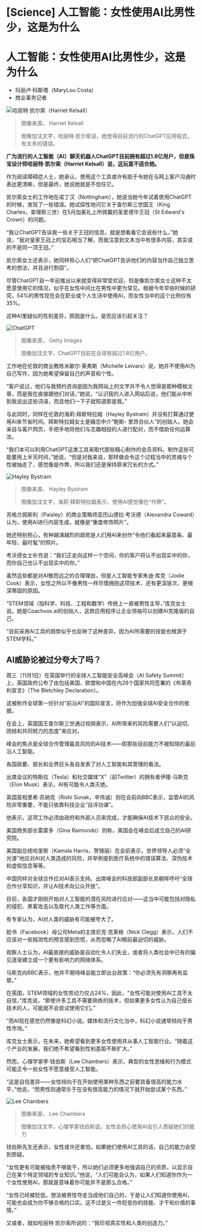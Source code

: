 # [Science] 人工智能：女性使用AI比男性少，这是为什么

#  人工智能：女性使用AI比男性少，这是为什么

  * 玛丽卢·科斯塔（MaryLou Costa） 
  * 商业事务记者 


![哈丽特·凯尔索（Harriet Kelsall）](_131533353_harriet_kelsall_portrait_2023-4landscape.jpg)

> 图像来源，  Harriet Kelsall
>
> 图像加注文字，哈丽特·凯尔索说，她觉得目前流行的ChatGPT应用程式，有太多的错误。

**广为流行的人工智能（AI）聊天机器人ChatGPT目前拥有超过1.8亿用户，但是珠宝设计师哈丽特·凯尔索（Harriet Kelsall）说，这玩意不适合她。**

作为阅读障碍症人士，她承认，使用这个工具或许有助于令她在与网上客户沟通时表达更清晰，但是最终，她说她就是不信任它。

凯尔索女士的工作地在诺丁汉（Nottingham），她说当她今年试着使用ChatGPT的时候，发现了一些错误。她试探性地问它关于查尔斯三世国王（King Charles，查理斯三世）在5月加冕礼上所佩戴的圣爱德华王冠（St Edward's Crown）的问题。

“我让ChatGPT告诉我一些关于王冠的信息，就是想看看它会说些什么，”她说，“我对皇家王冠上的宝石相当了解，而我注意到文本当中有很多内容，其实说的不是同一顶王冠。”

凯尔索女士还表示，她同样担心人们“把ChatGPT告诉他们的内容当作自己独立思考的想法，并且进行剽窃”。

尽管ChatGPT自一年前推出以来就变得非常受欢迎，但是像凯尔索女士这种不太愿意使用它的情况，似乎在女性中间比在男性中更为常见。根据今年早些时候的研究，54%的男性现在会在职业或个人生活中使用AI，而女性当中的这个比例仅有35%。

这种AI里疑似的性别差异，原因是什么，是否应该引起关注？

![ChatGPT](_131533359_gettyimages-1689921687.jpg)

> 图像来源，  Getty Images
>
> 图像加注文字，ChatGPT目前在全球有超过1.8亿用户。

工作地在伦敦的商业教练米歇尔·莱弗斯（Michelle Leivars）说，她并不使用AI为自己写作，因为她希望保留自己的声音和个性。

“客户说过，他们与我预约咨询是因为我网站上的文字并不令人觉得是那种模板文章，而是我在直接跟他们对话，”她说，“认识我的人进入网站后说，他们能从中听到我说出这些词语，而且他们一下子就知道那是我。”

与此同时，同样在伦敦的海莉·拜斯特拉姆（Hayley Bystram）并没有打算通过使用AI来节省时间。拜斯特拉姆女士是婚恋中介“鲍斯- 里昂合伙人”的创始人。她会亲自与客户网页，手把手地将他们与志趣相投的人进行配对，而不借助任何运算法。

“我们本可以利用ChatGPT这类工具来取代那些精心制作的会员资料。制作这些可能要用上半天时间，”她说，“但是对我来说，那样做会令这个过程当中的灵魂与个性被抽走了，感觉像是作弊，所以我们还是保持原来冗长的方式。”

![Hayley Bystram](_131533355_hayleybystram6.jpg)

> 图像来源，  Hayley Bystram
>
> 图像加注文字，海莉·拜斯特拉姆表示，使用AI感觉像在“作弊”。

苏格兰佩斯利（Paisley）的商业策略师亚历山德拉·考沃德（Alexandra Coward）认为，使用AI进行内容生成，就像是“重度修饰照片”。

她还特别担心，有种越演越烈的趋势是人们用AI来创作“令他们看起来最苗条、最年轻、最时髦”的照片。

考沃德女士补充说：“我们正走向这样一个空间，你的客户将认不出现实中的你，而你自己也认不出现实中的你。”

虽然这些都是对AI敬而远之的合理理由，但是人工智能专家朱迪·库克（Jodie Cook）表示，女性之所以不像男性一样尽情拥抱这项技术，还有更深层次、更根深蒂固的原因。

“STEM领域（指科学、科技、工程和数学）传统上一直被男性主导，”库克女士说。她是Coachvox.ai的创始人，这款应用程序让企业领袖可以创建AI克隆版的自己。

“目前采用AI工具的趋势似乎也反映了这种差异，因为AI所需要的技能也根源于STEM学科。”

##  AI威胁论被过分夸大了吗？

周三（11月1日）在英国举行的全球人工智能安全高峰会（AI Safety Summit）上，英国政府公布了由包括美国、欧盟和中国在内28个国家共同签署的《布莱奇利宣言》（The Bletchley Declaration）。

这被称作全球第一份针对“前沿AI”的国际宣言，将作为加强全球AI安全合作的依据。

在会上，英国国王查尔斯三世通过视频表示，AI所带来的风险需要人们“以迫切、团结和共同努力的态度”来应对。

峰会的焦点是全球合作管理最具风险的AI技术——即那些目前能力不被知晓的最前沿人工智能。

各国政要、部长和业界巨头各自发表了对人工智能和其管理的看法。

出席会议的特斯拉（Tesla）和社交媒体“X”（前Twitter）的拥有者伊隆·马斯克（Elon Musk）表示，AI有可能令人类灭绝。

英国首相里希·苏纳克（Rishi Sunak，辛伟诚）则在会前向BBC表示，监管AI的风险非常重要，不能只依靠科技企业“自评功课”。

他表示，这项工作必须由政府和外部人员来完成，才能确保AI技术下民众的安全。

美国商务部长雷蒙多（Gina Raimondo）则称，美国会在峰会后成立自己的AI研究院。

美国副总统哈里斯（Kamala Harris，贺锦丽）在会前表示，世界领导人必须“全光谱”地应对AI对人类造成的风险，并举例提到医疗系统中的错误算法、深伪技术和虚假信息等等。

中国同样对全球合作应对AI表示支持。出席峰会的科技部副部长吴朝晖呼吁“全球合作分享知识，并让AI技术向公众开放”。

目前，各国才刚刚开始对人工智能的潜在风险进行应对——这当中可能包括对隐私的侵犯、黑客攻击以及取代人类工作等方面。

有专家认为，AI对人类的威胁有可能被夸大了。

脸书（Facebook）母公司Meta的主席尼克·克莱格（Nick Clegg）表示，人们不应该对一些揣测性的预言感到恐慌，从而忽略了AI眼前最迫切的威胁。

观察人士认为，AI最直接的威胁是自动化令人们失业，或者将人类社会中已有的偏见逐渐建立成一个更有影响力的网络体系。

马斯克向BBC表示，他并不期待峰会能立即出台政策：“你必须先有洞察再有监督。”

在英国，STEM领域的女性劳动力仅占24%，因此，“女性可能对使用AI工具不太自信，”库克说，“即使许多工具不需要熟练的技术，但如果更多女性认为自己擅长技术的人，可能就不会尝试使用它们。”

“而AI现在感觉仍然像是科幻小说。媒体和流行文化当中，科幻小说通常倾向于男性市场。”

库克女士表示，在未来，她希望看到更多女性使用并从事人工智能行业。“随着这个产业的发展，我们绝不希望看到性别差距不断扩大。”

然而，心理学家李·钱伯斯（Lee Chambers）表示，典型的女性思维和行为模式可能正令一些女性不愿意接受人工智能。

“这是自信差异——女性倾向于在开始使用某种东西之前要具备很高的能力水平，”他说，“而男性则通常乐于在没有很高能力的情况下就开始尝试某个东西。”

![Lee Chambers](_131533357_lee-chambers-new-hs.jpg)

> 图像来源，  Lee Chambers
>
> 图像加注文字，心理学家钱伯斯说，女性会担心使用AI会引人质疑她们的能力

钱伯斯先生还表示，女性或许还害怕，如果她们使用AI工具的话，自己的能力会受到质疑。

“女性更有可能被指责不够能干，所以她们必须更多地强调自己的资质，以显示自己在某个特定领域的专业知识。”他说，“人们可能会认为，如果人们知道你作为一个女性使用AI，那就是意味着你可能并不是那么合格。”

“女性已经被贬低，想法被男性夺走当成他们自己的，于是让人们知道你使用AI，可能也会成为你不够合格的口实。这不过是又一件贬低你的技能、才干和价值的事情。”

又或者，就如哈丽特·凯尔索所说的：“我珍视真实性和人类的创造力。”


